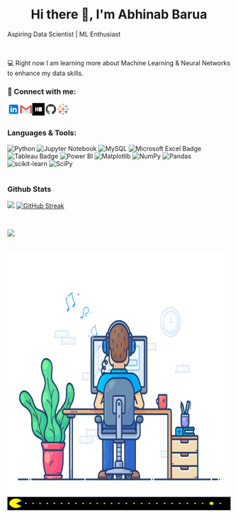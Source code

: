 
<h1 align="center">
 Hi there 👋, I'm Abhinab Barua

</h1>

Aspiring Data Scientist | ML Enthusiast

<img src="https://github.com/abhinabbarua/abhinabbarua/assets/50176281/5d156b77-1993-4c36-8c65-9b88c8e8f667" width="16" height="16">

💻 Right now I am learning more about Machine Learning & Neural Networks to enhance my data skills.

### 🤝 Connect with me:

<a href="https://www.linkedin.com/in/abhinab-b-1013702a6/" target="_blank"><img align="left" src="images/linkedin.svg" alt="Abhinab | LinkedIn" width="28px"/></a>
<a href="mailto:abhinabbarua@gmail.com" target="_blank"><img align="left" src="images/gmail.svg" alt="Abhinab | Gmail" width="28px"/></a>
<a href="https://www.hackerrank.com/abhinabbarua" target="_blank"><img align="left" src="images/hackerrank.svg" alt="Abhinab | Hackerrank" width="28px"/></a>
<a href="https://github.com/abhinabbarua" target="_blank"><img align="left" src="images/github.svg" alt="Abhinab | Github" width="28px"/></a>
<a href="https://public.tableau.com/app/profile/abhinab.barua" target="_blank"><img align="left" src="images/tableau.svg" alt="Abhinab | Tableau" width="28px"/></a>

</br>
</br>

### Languages & Tools:

<div>
    <img src="https://img.shields.io/badge/python-3670A0?style=for-the-badge&logo=python&logoColor=ffdd54" alt="Python" width="75px">
    <img src="https://img.shields.io/badge/jupyter-%23FA0F00.svg?style=for-the-badge&logo=jupyter&logoColor=white" alt="Jupyter Notebook" width="75px">
    <img src="https://img.shields.io/badge/mysql-%2300f.svg?style=for-the-badge&logo=mysql&logoColor=white" alt="MySQL" width="75px">
    <img src="https://img.shields.io/badge/Microsoft%20Excel-217346.svg?style=for-the-badge&logo=Microsoft-Excel&logoColor=white" alt="Microsoft Excel Badge" width="75px">
    <img src="https://img.shields.io/badge/Tableau-E97627.svg?style=for-the-badge&logo=Tableau&logoColor=white" alt="Tableau Badge" width="75px">
    <img src="https://img.shields.io/badge/power_bi-F2C811?style=for-the-badge&logo=powerbi&logoColor=black" alt="Power BI" width="75px">
    <img src="https://img.shields.io/badge/Matplotlib-%23ffffff.svg?style=for-the-badge&logo=Matplotlib&logoColor=black" alt="Matplotlib" width="75px">
    <img src="https://img.shields.io/badge/numpy-%23013243.svg?style=for-the-badge&logo=numpy&logoColor=white" alt="NumPy" width="75px">
    <img src="https://img.shields.io/badge/pandas-%23150458.svg?style=for-the-badge&logo=pandas&logoColor=white" alt="Pandas" width="75px">
    <img src="https://img.shields.io/badge/scikit--learn-%23F7931E.svg?style=for-the-badge&logo=scikit-learn&logoColor=white" alt="scikit-learn" width="75px">
    <img src="https://img.shields.io/badge/SciPy-%230C55A5.svg?style=for-the-badge&logo=scipy&logoColor=white" alt="SciPy" width="75px">
</div>

</br>

### Github Stats

![](https://github-readme-stats.vercel.app/api?username=abhinabbarua&theme=tokyonight-duo&card_width=400)
[![GitHub Streak](https://github-readme-streak-stats.herokuapp.com?user=abhinabbarua&theme=tokyonight-duo&card_width=400)](https://git.io/streak-stats)

</br>

![](https://komarev.com/ghpvc/?username=abhinabbarua)

</br>

<img src="https://github.com/abhinabbarua/abhinabbarua/blob/main/images/238353480-219bcc70-f5dc-466b-9a60-29653d8e8433.gif" alt="Your Image" width="800" height="550">
<img src="https://github.com/abhinabbarua/abhinabbarua/blob/main/images/212284158-e840e285-664b-44d7-b79b-e264b5e54825.gif" alt="Your Image" width="800" height="30">

<!--
**abhinabbarua/abhinabbarua** is a ✨ _special_ ✨ repository because its `README.md` (this file) appears on your GitHub profile.

Here are some ideas to get you started:

- 🔭 I’m currently working on ...
- 🌱 I’m currently learning ...
- 👯 I’m looking to collaborate on ...
- 🤔 I’m looking for help with ...
- 💬 Ask me about ...
- 📫 How to reach me: ...
- 😄 Pronouns: ...
- ⚡ Fun fact: ...
-->
